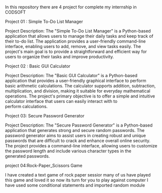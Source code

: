 In this repository there are 4 project for complete my internship in CODSOFT

Project 01 : Simple To-Do List Manager

Project Description: The "Simple To-Do List Manager" is a Python-based application that allows users to manage their daily tasks and keep track of their to-do list. The application provides a user-friendly command-line interface, enabling users to add, remove, and view tasks easily. The project's main goal is to provide a straightforward and efficient way for users to organize their tasks and improve productivity.

Project 02 : Basic GUI Calculator

Project Description: The "Basic GUI Calculator" is a Python-based application that provides a user-friendly graphical interface to perform basic arithmetic calculations. The calculator supports addition, subtraction, multiplication, and division, making it suitable for everyday mathematical operations. The project's primary objective is to offer a simple and intuitive calculator interface that users can easily interact with to perform calculations.

Project 03: Secure Password Generator

Project Description: The "Secure Password Generator" is a Python-based application that generates strong and secure random passwords. The password generator aims to assist users in creating robust and unique passwords that are difficult to crack and enhance overall online security. The project provides a command-line interface, allowing users to customize the password length and include various character types in the generated passwords.

project 04:Rock-Paper_Scissors Game

I have created a text game of rock paper sessior many of us have played this game and loved it so now its turn for you to play against computer I have used some conditional statements and imported random module
